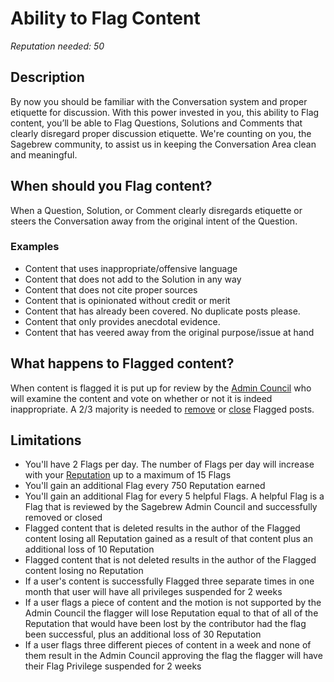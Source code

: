 # Ability to Flag Content #
*Reputation needed: 50*
## Description ##
By now you should be familiar with the Conversation system and proper etiquette 
for discussion. With this power invested in you, this ability to Flag content, 
you’ll be able to Flag Questions, Solutions and Comments that clearly disregard 
proper discussion etiquette. We're counting on you, the Sagebrew community, to 
assist us in keeping the Conversation Area clean and meaningful. 

## When should you Flag content? ##
When a Question, Solution, or Comment clearly disregards etiquette or steers 
the Conversation away from the original intent of the Question.

### Examples ###
- Content that uses inappropriate/offensive language
- Content that does not add to the Solution in any way
- Content that does not cite proper sources
- Content that is opinionated without credit or merit
- Content that has already been covered. No duplicate posts please.
- Content that only provides anecdotal evidence.
- Content that has veered away from the original purpose/issue at hand

## What happens to Flagged content? ##
When content is flagged it is put up for review by the [Admin Council][1] who 
will examine the content and vote on whether or not it is indeed inappropriate. 
A 2/3 majority is needed to [remove][3] or [close][4] Flagged posts.   

## Limitations ##
- You'll have 2 Flags per day. The number of Flags per day will increase with 
  your [Reputation][2] up to a maximum of 15 Flags
- You'll gain an additional Flag every 750 Reputation earned
- You'll gain an additional Flag for every 5 helpful Flags. A helpful Flag 
  is a Flag that is reviewed by the Sagebrew Admin Council and successfully 
  removed or closed
- Flagged content that is deleted results in the author of the Flagged content 
  losing all Reputation gained as a result of that content plus an additional 
  loss of 10 Reputation
- Flagged content that is not deleted results in the author of the Flagged 
  content losing no Reputation
- If a user's content is successfully Flagged three separate times in one month 
  that user will have all privileges suspended for 2 weeks
- If a user flags a piece of content and the motion is not supported by the 
  Admin Council the flagger will lose Reputation equal to that of all of the
  Reputation that would have been lost by the contributor had the flag been 
  successful, plus an additional loss of 30 Reputation
- If a user flags three different pieces of content in a week and none of them
  result in the Admin Council approving the flag the flagger will have their 
  Flag Privilege suspended for 2 weeks
  
[1]: /help/reputation/admin_council/
[2]: /help/reputation/
[3]: /help/conversation/why_are_questions_deleted/
[4]: /help/conversation/closure_of_a_question/
